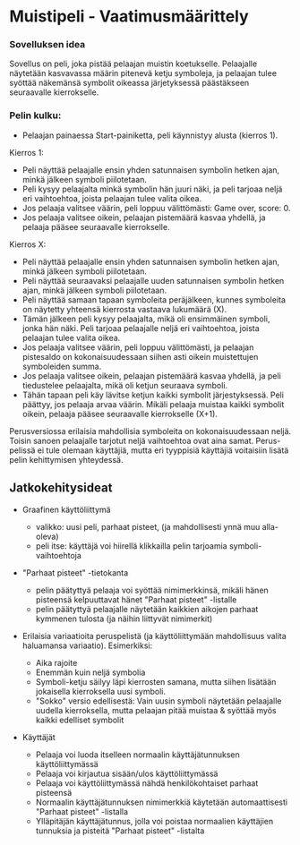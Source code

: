 ﻿# Muistipeli - Vaatimusmäärittely

### Sovelluksen idea

Sovellus on peli, joka pistää pelaajan muistin koetukselle. Pelaajalle näytetään kasvavassa määrin pitenevä ketju symboleja, ja pelaajan tulee 
syöttää näkemänsä symbolit oikeassa järjetyksessä päästäkseen seuraavalle kierrokselle.


### Pelin kulku:

- Pelaajan painaessa Start-painiketta, peli käynnistyy alusta (kierros 1).

Kierros 1:
- Peli näyttää pelaajalle ensin yhden satunnaisen symbolin hetken ajan, minkä jälkeen symboli piilotetaan.
- Peli kysyy pelaajalta minkä symbolin hän juuri näki, ja peli tarjoaa neljä eri vaihtoehtoa, joista pelaajan tulee valita oikea.
- Jos pelaaja valitsee väärin, peli loppuu välittömästi: Game over, score: 0.
- Jos pelaaja valitsee oikein, pelaajan pistemäärä kasvaa yhdellä, ja pelaaja pääsee seuraavalle kierrokselle.

Kierros X:
- Peli näyttää pelaajalle ensin yhden satunnaisen symbolin hetken ajan, minkä jälkeen symboli piilotetaan.
- Peli näyttää seuraavaksi pelaajalle uuden satunnaisen symbolin hetken ajan, minkä jälkeen symboli piilotetaan.
- Peli näyttää samaan tapaan symboleita peräjälkeen, kunnes symboleita on näytetty yhteensä kierrosta vastaava lukumäärä (X).
- Tämän jälkeen peli kysyy pelaajalta, mikä oli ensimmäinen symboli, jonka hän näki. Peli tarjoaa pelaajalle neljä eri vaihtoehtoa, joista pelaajan tulee valita oikea.
- Jos pelaaja valitsee väärin, peli loppuu välittömästi, ja pelaajan pistesaldo on kokonaisuudessaan siihen asti oikein muistettujen symboleiden summa.
- Jos pelaaja valitsee oikein, pelaajan pistemäärä kasvaa yhdellä, ja peli tiedustelee pelaajalta, mikä oli ketjun seuraava symboli.
- Tähän tapaan peli käy lävitse ketjun kaikki symbolit järjestyksessä. Peli päättyy, jos pelaaja arvaa väärin. Mikäli pelaaja muistaa kaikki symbolit oikein, pelaaja 
pääsee seuraavalle kierrokselle (X+1).

Perusversiossa erilaisia mahdollisia symboleita on kokonaisuudessaan neljä. Toisin sanoen pelaajalle tarjotut neljä vaihtoehtoa ovat aina samat. Perus-pelissä ei tule olemaan käyttäjiä, mutta eri tyyppisiä käyttäjiä voitaisiin lisätä pelin kehittymisen yhteydessä. 



## Jatkokehitysideat

- Graafinen käyttöliittymä
  - valikko: uusi peli, parhaat pisteet, (ja mahdollisesti ynnä muu alla-oleva)
  - peli itse: käyttäjä voi hiirellä klikkailla pelin tarjoamia symboli-vaihtoehtoja
   
- "Parhaat pisteet" -tietokanta
   - pelin päätyttyä pelaaja voi syöttää nimimerkkinsä, mikäli hänen pisteensä kelpuuttavat hänet "Parhaat pisteet" -listalle
   - pelin päätyttyä pelaajalle näytetään kaikkien aikojen parhaat kymmenen tulosta (ja näihin liittyvät nimimerkit)

- Erilaisia variaatioita peruspelistä (ja käyttöliittymään mahdollisuus valita haluamansa variaatio). Esimerkiksi:
   - Aika rajoite
   - Enemmän kuin neljä symbolia
   - Symboli-ketju säilyy läpi kierrosten samana, mutta siihen lisätään jokaisella kierroksella uusi symboli.
   - "Sokko" versio edellisestä: Vain uusin symboli näytetään pelaajalle uudella kierroksella, mutta pelaajan pitää muistaa & syöttää myös kaikki edelliset symbolit

- Käyttäjät
  - Pelaaja voi luoda itselleen normaalin käyttäjätunnuksen käyttöliittymässä
  - Pelaaja voi kirjautua sisään/ulos käyttöliittymässä
  - Pelaaja voi käyttöliittymässä nähdä henkilökohtaiset parhaat pisteensä
  - Normaalin käyttäjätunnuksen nimimerkkiä käytetään automaattisesti "Parhaat pisteet" -listalla
  - Ylläpitäjän käyttäjätunnus, jolla voi poistaa normaalien käyttäjien tunnuksia ja pisteitä "Parhaat pisteet" -listalta
  

